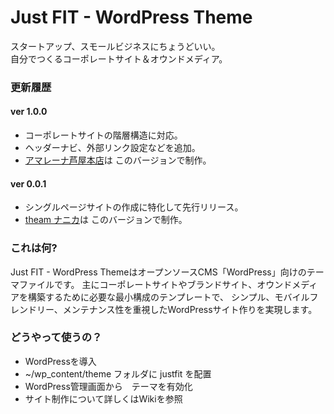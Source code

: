 # Just FIT - WordPress Theme #

スタートアップ、スモールビジネスにちょうどいい。  
自分でつくるコーポレートサイト＆オウンドメディア。

### 更新履歴 ###

#### ver 1.0.0 ####
- コーポレートサイトの階層構造に対応。
- ヘッダーナビ、外部リンク設定などを追加。
- [アマレーナ芦屋本店](http://amarena.jp)は このバージョンで制作。

#### ver 0.0.1 ####
- シングルページサイトの作成に特化して先行リリース。
- [theam ナニカ](http://www.nanika-e-idea.com)は このバージョンで制作。

### これは何? ###

 Just FIT - WordPress ThemeはオープンソースCMS「WordPress」向けのテーマファイルです。 
主にコーポレートサイトやブランドサイト、オウンドメディアを構築するために必要な最小構成のテンプレートで、
シンプル、モバイルフレンドリー、メンテナンス性を重視したWordPressサイト作りを実現します。

### どうやって使うの？ ###

* WordPressを導入
* ~/wp_content/theme フォルダに justfit を配置
* WordPress管理画面から　テーマを有効化
* サイト制作について詳しくはWikiを参照
